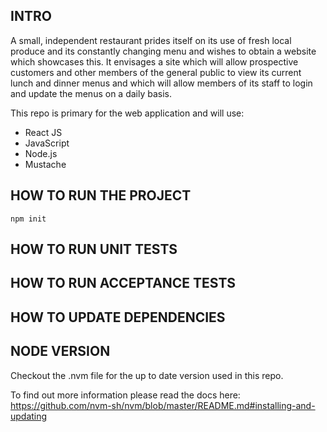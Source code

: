 ## INTRO

A small, independent restaurant prides itself on its use of fresh local produce and its constantly changing menu and wishes to obtain a website which showcases this. It envisages a site which will allow prospective customers and other members of the general public to view its current lunch and dinner menus and which will allow members of its staff to login and update the menus on a daily basis. 

This repo is primary for the web application and will use:

- React JS
- JavaScript
- Node.js
- Mustache

## HOW TO RUN THE PROJECT

`npm init`


## HOW TO RUN UNIT TESTS

## HOW TO RUN ACCEPTANCE TESTS

## HOW TO UPDATE DEPENDENCIES 


## NODE VERSION
Checkout the .nvm file for the up to date version used in this repo.

To find out more information please read the docs here:
https://github.com/nvm-sh/nvm/blob/master/README.md#installing-and-updating 